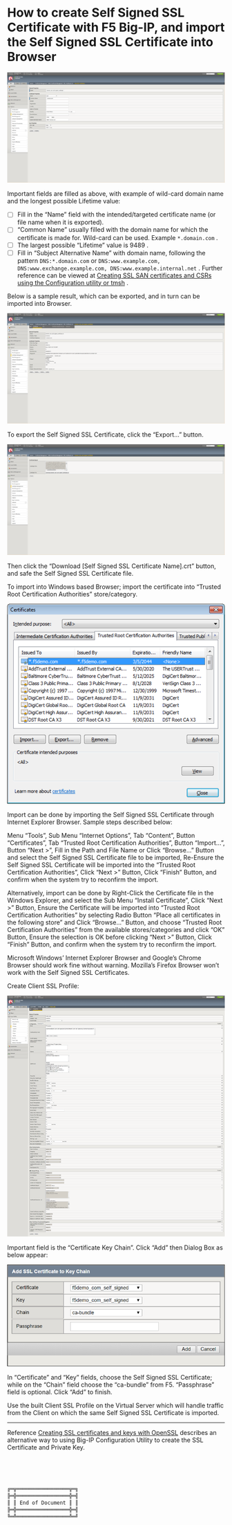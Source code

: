 # How to create Self Signed SSL Certificate with F5 Big-IP, and import the Self Signed SSL Certificate into Browser



![20190312CreateSelfSignedCertificate.png](20190312CreateSelfSignedCertificate.png)

Important fields are filled as above, with example of wild-card domain name and the longest possible Lifetime value:
- [ ] Fill in the “Name” field with the intended/targeted certificate name (or file name when it is exported).
- [ ] “Common Name” usually filled with the domain name for which the certificate is made for. Wild-card can be used. Example `*.domain.com` .
- [ ] The largest possible “Lifetime” value is 9489 .
- [ ] Fill in “Subject Alternative Name” with domain name, following the pattern `DNS:*.domain.com` or `DNS:www.example.com, DNS:www.exchange.example.com, DNS:www.example.internal.net` . Further reference can be viewed at [Creating SSL SAN certificates and CSRs using the Configuration utility or tmsh](https://support.f5.com/csp/article/K13471) .

Below is a sample result, which can be exported, and in turn can be imported into Browser.

![20190312SelfSignedCertificate.png](20190312SelfSignedCertificate.png)

To export the Self Signed SSL Certificate, click the “Export...” button.

![20190312ExportSelfSignedSSLCertificate.png](20190312ExportSelfSignedSSLCertificate.png)

Then click the “Download [Self Signed SSL Certificate Name].crt” button, and safe the Self Signed SSL Certificate file.

To import into Windows based Browser; import the certificate into “Trusted Root Certification Authorities” store/category.

![20190312ImportedSelfSignedCertificate.png](20190312ImportedSelfSignedCertificate.png)

Import can be done by importing the Self Signed SSL Certificate through Internet Explorer Browser. Sample steps described below:

Menu “Tools”, Sub Menu “Internet Options”, Tab “Content”, Button “Certificates”, Tab “Trusted Root Certification Authorities”, Button “Import...”, Button “Next >”, Fill in the Path and File Name or Click “Browse...” Button and select the Self Signed SSL Certificate file to be imported, Re-Ensure the Self Signed SSL Certificate will be imported into the “Trusted Root Certification Authorities”, Click “Next >” Button, Click “Finish” Button, and confirm when the system try to reconfirm the import.

Alternatively, import can be done by Right-Click the Certificate file in the Windows Explorer, and select the Sub Menu “Install Certificate”, Click “Next >” Button, Ensure the Certificate will be imported into “Trusted Root Certification Authorities” by selecting Radio Button “Place all certificates in the following store” and Click “Browse...” Button, and choose “Trusted Root Certification Authorities” from the available stores/categories and click “OK” Button, Ensure the selection is OK before clicking “Next >” Button, Click “Finish” Button, and confirm when the system try to reconfirm the import.

Microsoft Windows’ Internet Explorer Browser and Google’s Chrome Browser should work fine without warning. Mozilla’s Firefox Browser won’t work with the Self Signed SSL Certificates.

Create Client SSL Profile:

![20190313ClientSSLProfile.png](20190313ClientSSLProfile.png)

Important field is the “Certificate Key Chain”. Click “Add” then Dialog Box as below appear:

![20190313ClientSSLProfileAddCertificateKeyChain.png](20190313ClientSSLProfileAddCertificateKeyChain.png)

In “Certificate” and “Key” fields, choose the Self Signed SSL Certificate; while on the “Chain” field choose the “ca-bundle” from F5. “Passphrase” field is optional. Click “Add” to finish.

Use the built Client SSL Profile on the Virtual Server which will handle traffic from the Client on which the same Self Signed SSL Certificate is imported.

***

Reference [Creating SSL certificates and keys with OpenSSL](https://support.f5.com/csp/article/K14534) describes an alternative way to using Big-IP Configuration Utility to create the SSL Certificate and Private Key.

<br><br><br>
```
╔═╦═════════════════╦═╗
╠═╬═════════════════╬═╣
║ ║ End of Document ║ ║
╠═╬═════════════════╬═╣
╚═╩═════════════════╩═╝
```
<br><br><br>


